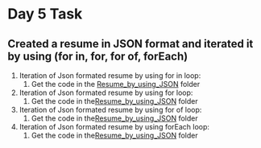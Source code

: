 # Day 5 Task

## **Created a resume in JSON format and iterated it by using (for in, for, for of, forEach)**
1. Iteration of Json formated resume by using for in loop:
   1. Get the code in the [Resume_by_using_JSON](./iteration%20of%20object%20by%20using%20for%20in%20loop.js) folder
2. Iteration of Json formated resume by using for loop:
   1. Get the code in the[Resume_by_using_JSON](./iteration%20of%20object%20by%20using%20for%20loop.js) folder
3. Iteration of Json formated resume by using for of loop:
   1. Get the code in the[Resume_by_using_JSON](./iteration%20of%20object%20by%20using%20for%20of%20loop.js) folder
4. Iteration of Json formated resume by using forEach loop:
   1. Get the code in the[Resume_by_using_JSON](./iteration%20of%20Object%20by%20using%20forEach%20loop.js) folder

